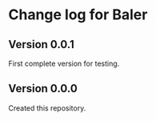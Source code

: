 # Change log for Baler

## Version 0.0.1

First complete version for testing.


## Version 0.0.0

Created this repository.
